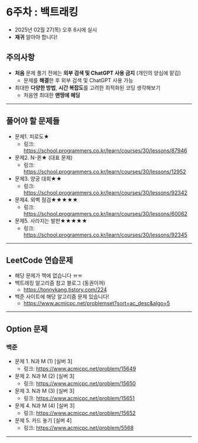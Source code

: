 # 6주차 : 백트래킹
  - 2025년 02월 27(목) 오후 6시에 실시
  - **재귀** 알아야 합니다!

## 주의사항

- **처음** 문제 풀기 전에는 **외부 검색 및 ChatGPT 사용 금지** (개인의 양심에 맡김)
  - 문제를 **해결**한 후 외부 검색 및 ChatGPT 사용 가능
- 최대한 **다양한 방법**, **시간 복잡도**를 고려한 최적화된 코딩 생각해보기
  - 처음엔 최대한 **맨땅에 헤딩**

---

## 풀어야 할 문제들


- 문제1. 피로도★
  - 링크: https://school.programmers.co.kr/learn/courses/30/lessons/87946
- 문제2. N-퀸★ (대표 문제)
  - 링크: https://school.programmers.co.kr/learn/courses/30/lessons/12952
- 문제3. 양궁 대회★★
  - 링크: https://school.programmers.co.kr/learn/courses/30/lessons/92342
- 문제4. 외벽 점검★★★★★
  - 링크: https://school.programmers.co.kr/learn/courses/30/lessons/60062
- 문제5. 사라지는 발판★★★★★
  - 링크: https://school.programmers.co.kr/learn/courses/30/lessons/92345

 
---

## LeetCode 연습문제

- 해당 문제가 책에 없습니다 ㅠㅠ
- 백트래킹 알고리즘 참고 블로그 (동권이꺼)  
  - https://tonnykang.tistory.com/224
- 백준 사이트에 해당 알고리즘 문제 있습니다!
  - https://www.acmicpc.net/problemset?sort=ac_desc&algo=5
---

## Option 문제

### 백준
- 문제 1. N과 M (1) [실버 3]
  - 링크: https://www.acmicpc.net/problem/15649
- 문제 2. N과 M (2) [실버 3]
  - 링크: https://www.acmicpc.net/problem/15650
- 문제 3. N과 M (3) [실버 3]
  - 링크: https://www.acmicpc.net/problem/15651
- 문제 4. N과 M (4) [실버 3]
  - 링크: https://www.acmicpc.net/problem/15652
- 문제 5. 카드 놓기 [실버 4]
  - 링크: https://www.acmicpc.net/problem/5568
---
